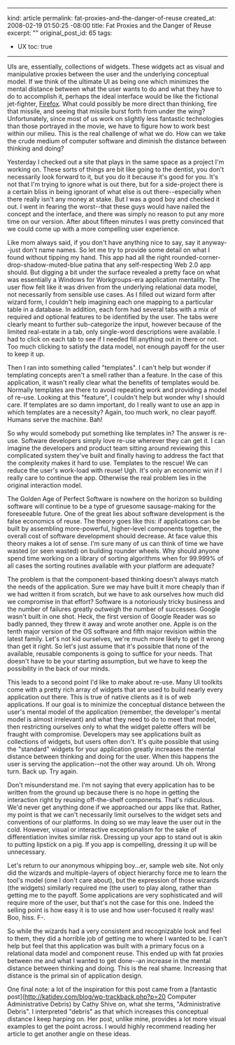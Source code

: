 ----- 
kind: article
permalink: fat-proxies-and-the-danger-of-reuse
created_at: 2008-02-19 01:50:25 -08:00
title: Fat Proxies and the Danger of Reuse
excerpt: ""
original_post_id: 65
tags: 
- UX
toc: true
-----
UIs are, essentially, collections of widgets. These widgets act as visual and manipulative proxies between the user and the underlying conceptual model. If we think of the ultimate UI as being one which minimizes the mental distance between what the user wants to do and what they have to do to accomplish it, perhaps the ideal interface would be like the fictional jet-fighter, [Firefox](http://imdb.com/title/tt0083943/). What could possibly be more direct than thinking, fire that missile, and seeing that missile burst forth from under the wing? Unfortunately, since most of us work on slightly less fantastic technologies than those portrayed in the movie, we have to figure how to work best within our milieu. This is the real challenge of what we do. How can we take the crude medium of computer software and diminish the distance between thinking and doing?

Yesterday I checked out a site that plays in the same space as a project I'm working on. These sorts of things are bit like going to the dentist, you don't necessarily look forward to it, but you do it because it's good for you. It's not that I'm trying to ignore what is out there, but for a side-project there is a certain bliss in being ignorant of what else is out there--especially when there really isn't any money at stake. But I was a good boy and checked it out. I went in fearing the worst--that these guys would have nailed the concept and the interface, and there was simply no reason to put any more time on our version. After about fifteen minutes I was pretty convinced that we could come up with a more compelling user experience.

Like mom always said, if you don't have anything nice to say, say it anyway--just don't name names. So let me try to provide some detail on what I found without tipping my hand. This app had all the right rounded-corner-drop-shadow-muted-blue patina that any self-respecting Web 2.0 app should. But digging a bit under the surface revealed a pretty face on what was essentially a Windows for Workgroups-era application mentality. The user flow felt like it was driven from the underlying relational data model, not necessarily from sensible use cases. As I filled out wizard form after wizard form, I couldn't help imagining each one mapping to a particular table in a database. In addition, each form had several tabs with a mix of required and optional features to be identified by the user. The tabs were clearly meant to further sub-categorize the input, however because of the limited real-estate in a tab, only single-word descriptions were available. I had to click on each tab to see if I needed fill anything out in there or not. Too much clicking to satisfy the data model, not enough payoff for the user to keep it up.

Then I ran into something called "templates". I can't help but wonder if templating concepts aren't a smell rather than a feature. In the case of this application, it wasn't really clear what the benefits of templates would be. Normally templates are there to avoid repeating work and providing a model of re-use. Looking at this "feature", I couldn't help but wonder why I should care. If templates are so damn important, do I really want to use an app in which templates are a necessity? Again, too much work, no clear payoff. Humans serve the machine. Bah!

So why would somebody put something like templates in? The answer is re-use. Software developers simply love re-use wherever they can get it. I can imagine the developers and product team sitting around reviewing this complicated system they've built and finally having to address the fact that the complexity makes it hard to use. Templates to the rescue! We can reduce the user's work-load with reuse! Ugh. It's only an economic win if I really care to continue the app. Otherwise the real problem lies in the original interaction model.

The Golden Age of Perfect Software is nowhere on the horizon so building software will continue to be a type of gruesome sausage-making for the foreseeable future. One of the great lies about software development is the false economics of reuse. The theory goes like this: if applications can be built by assembling more-powerful, higher-level components together, the overall cost of software development should decrease. At face value this theory makes a lot of sense. I'm sure many of us can think of time we have wasted (or seen wasted) on building rounder wheels. Why should anyone spend time working on a library of sorting algorithms when for 99.999% of all cases the sorting routines available with your platform are adequate?

The problem is that the component-based thinking doesn't always match the needs of the application. Sure we may have built it more cheaply than if we had written it from scratch, but we have to ask ourselves how much did we compromise in that effort? Software is a notoriously tricky business and the number of failures greatly outweigh the number of successes. Google wasn't built in one shot. Heck, the first version of Google Reader was so badly panned, they threw it away and wrote another one. Apple is on the tenth major version of the OS software and fifth major revision within the latest family. Let's not kid ourselves, we're much more likely to get it wrong than get it right. So let's just assume that it's possible that none of the available, reusable components is going to suffice for your needs. That doesn't have to be your starting assumption, but we have to keep the possibility in the back of our minds.

This leads to a second point I'd like to make about re-use. Many UI toolkits come with a pretty rich array of widgets that are used to build nearly every application out there. This is true of native clients as it is of web applications. If our goal is to minimize the conceptual distance between the user's mental model of the application (remember, the developer's mental model is almost irrelevant) and what they need to do to meet that model, then restricting ourselves only to what the widget palette offers will be fraught with compromise. Developers may see applications built as collections of widgets, but users often don't. It's quite possible that using the "standard" widgets for your application greatly increases the mental distance between thinking and doing for the user. When this happens the user is serving the application--not the other way around. Uh oh. Wrong turn. Back up. Try again.

Don't misunderstand me. I'm not saying that every application has to be written from the ground up because there is no hope in getting the interaction right by reusing off-the-shelf components. That's ridiculous. We'd never get anything done if we approached our apps like that. Rather, my point is that we can't necessarily limit ourselves to the widget sets and conventions of our platforms. In doing so we may leave the user out in the cold. However, visual or interactive exceptionalism for the sake of differentiation invites similar risk. Dressing up your app to stand out is akin to putting lipstick on a pig. If you app is compelling, dressing it up will be unnecessary.

Let's return to our anonymous whipping boy...er, sample web site. Not only did the wizards and multiple-layers of object hierarchy force me to learn the tool's model (one I don't care about), but the expression of those wizards (the widgets) similarly required me (the user) to play along, rather than getting me to the payoff. Some applications are very sophisticated and will require more of the user, but that's not the case for this one. Indeed the selling point is how easy it is to use and how user-focused it really was! Boo, hiss. F-.

So while the wizards had a very consistent and recognizable look and feel to them, they did a horrible job of getting me to where I wanted to be. I can't help but feel that this application was built with a primary focus on a relational data model and component reuse. This ended up with fat proxies between me and what I wanted to get done--an increase in the mental distance between thinking and doing. This is the real shame. Increasing that distance is the primal sin of application design.

One final note: a lot of the inspiration for this post came from a [fantastic post](http://katidev.com/blog/wp-trackback.php?p=20 Computer Administrative Debris) by Cathy Shive on, what she terms, "Administrative Debris". I interpreted "debris" as that which increases this conceptual distance I keep harping on. Her post, unlike mine, provides a lot more visual examples to get the point across. I would highly recommend reading her article to get another angle on these ideas.

